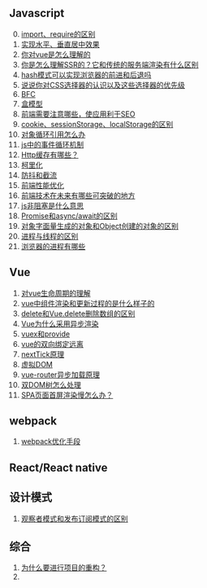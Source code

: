 <!--
 * @Author: suchcl
 * @Date: 2021-03-22 09:17:56
 * @LastEditTime: 2021-10-29 13:57:32
 * @LastEditors: Please set LastEditors
 * @Description: In User Settings Edit
 * @FilePath: \LingyiLab\interview\frontend\index.md
-->

## Javascript

0. [import、require的区别](./import和require区别.md)
1. [实现水平、垂直居中效果](实现水平、垂直居中效果.md)
2. [你对vue是怎么理解的](./vue/vue的理解.md)
3. [你是怎么理解SSR的？它和传统的服务端渲染有什么区别](./vue/ssr.md)
4. [hash模式可以实现浏览器的前进和后退吗](./vue/vue-router模式.md)
5. [说说你对CSS选择器的认识以及这些选择器的优先级](./selctor.md)
6. [BFC](./bfc.md)
7. [盒模型](./盒模型.md)
8. [前端需要注意哪些，使应用利于SEO](./seo.md)
9. [cookie、sessionStorage、localStorage的区别](./storage.md)
10. [对象循环引用怎么办](./对象循环引用.md)
11. [js中的事件循环机制](./js事件循环机制.md)
12. [Http缓存有哪些？](./Http缓存.md)
13. [柯里化](./柯里化.md)
14. [防抖和截流](./防抖和截流.md)
15. [前端性能优化](./前端性能优化.md)
16. [前端技术在未来有哪些可突破的地方](./前端未来的方向.md)
17. [js非阻塞是什么意思](./js非阻塞.md)
18. [Promise和async/await的区别](./promise和async、await的区别.md)
19. [对象字面量生成的对象和Object创建的对象的区别](./对象字面量生成的对象和Object创建的对象的区别.md)
20. [进程与线程的区别](./进程与线程的区别.md)
21. [浏览器的进程有哪些](./浏览器的进程.md)

## Vue
1. [对vue生命周期的理解](./vue/life.md)
2. [vue中组件渲染和更新过程的是什么样子的](./vue/组件渲染和更新过程.md)
3. [delete和Vue.delete删除数组的区别](./vue/delete和Vue.delete删除数组的区别.md)
4. [Vue为什么采用异步渲染](./vue/vue为什么采用异步渲染.md)
5. [vuex和provide](./vue/vuex&provide.md)
6. [vue的双向绑定远离](./vue/vue的双向绑定原理.md)
7. [nextTick原理](./vue/nextTick原理.md)
8. [虚拟DOM](./vue/虚拟DOM.md)
9. [vue-router异步加载原理](./vue/vue-router异步加载原理.md)
10. [双DOM树怎么处理]()
11. [SPA页面首屏渲染慢怎么办？](./vue/首屏渲染性能优化.md)

## webpack

1. [webpack优化手段](./webpack/webpack优化.md)

## React/React native

## 设计模式

1. [观察者模式和发布订阅模式的区别](./../pattern/观察者模式&发布订阅模式.md)

## 综合

1. [为什么要进行项目的重构？](./为什么要进行项目的重构.md)
2. 